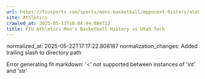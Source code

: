 ```yaml
---
url: https://fiusports.com/sports/mens-basketball/opponent-history/utah-tech/1550/
site: Athletics
crawled_at: 2025-05-13T10:04:44.084722
title: FIU Athletics Men's Basketball History vs Utah Tech
---
```

normalized_at: 2025-05-22T17:17:22.808187
normalization_changes: Added trailing slash to directory path

Error generating fit markdown: '<' not supported between instances of 'int' and 'str'